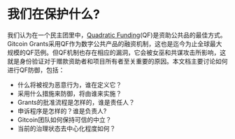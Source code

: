 # 我们在保护什么?

我们认为在一个民主团里中，[Quadratic Funding](https://wtfisqf.com/?grant=\&grant=\&grant=\&grant=\&match=1000)(QF)是资助公共品的最佳方式。Gitcoin Grants采用QF作为数字公共产品的融资机制，这也是迄今为止全球最大规模的QF范例。但QF机制也存在相应的漏洞，它会被女巫和共谋攻击所影响，这就是身份验证对于赠款资助者和项目所有者至关重要的原因。本文档主要讨论如何进行QF防御，包括：

* 什么将被视为恶意行为，谁在定义它？
* 采用什么措施来防御，将由谁来实施？
* Grants的批准流程是怎样的，谁是责任人？
* 申诉程序是怎样的？谁是负责人?
* Gitcoin团队如何保持可信的中立？
* 当前的治理状态去中心化程度如何？
